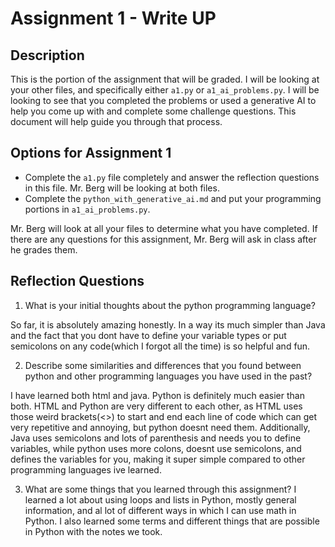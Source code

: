 # Assignment 1 - Write UP

## Description
This is the portion of the assignment that will be graded.  I will be looking at your other files, and specifically either `a1.py` or `a1_ai_problems.py`.  I will be looking to see that you completed the problems or used a generative AI to help you come up with and complete some challenge questions.  This document will help guide you through that process.

## Options for Assignment 1
- Complete the `a1.py` file completely and answer the reflection questions in this file.  Mr. Berg will be looking at both files.
- Complete the `python_with_generative_ai.md` and put your programming portions in `a1_ai_problems.py`.

Mr. Berg will look at all your files to determine what you have completed.  If there are any questions for this assignment, Mr. Berg will ask in class after he grades them.


## Reflection Questions

1. What is your initial thoughts about the python programming language?

So far, it is absolutely amazing honestly. In a way its much simpler than Java and the fact that you dont have to define your variable types or put semicolons on any code(which I forgot all the time) is so helpful and fun.


2. Describe some similarities and differences that you found between python and other programming languages you have used in the past?

I have learned both html and java. Python is definitely much easier than both. HTML and Python are very different to each other, as HTML uses those weird brackets(<>) to start and end each line of code which can get very repetitive and annoying, but python doesnt need them. Additionally, Java uses semicolons and lots of parenthesis and needs you to define variables, while python uses more colons, doesnt use semicolons, and defines the variables for you, making it super simple compared to other programming languages ive learned.


3. What are some things that you learned through this assignment?
I learned a lot about using loops and lists in Python, mostly general information, and al lot of different ways in which I can use math in Python. I also learned some terms and different things that are possible in Python with the notes we took.